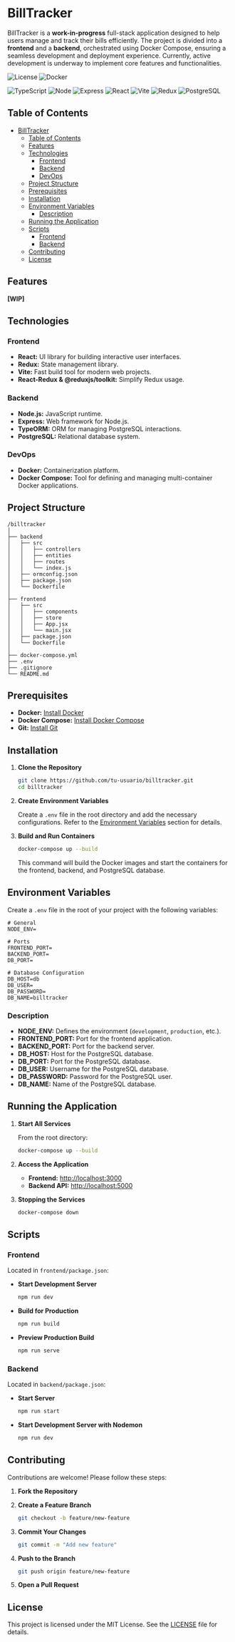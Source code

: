 # BillTracker

BillTracker is a **work-in-progress** full-stack application designed to help users manage and track their bills efficiently. The project is divided into a **frontend** and a **backend**, orchestrated using Docker Compose, ensuring a seamless development and deployment experience. Currently, active development is underway to implement core features and functionalities.

![License](https://img.shields.io/badge/license-MIT-blue.svg) ![Docker](https://img.shields.io/badge/docker-supported-blue)

![TypeScript](https://img.shields.io/badge/TypeScript-007ACC?style=for-the-badge&logo=typescript&logoColor=white)
![Node](https://img.shields.io/badge/Node.js-43853D?style=for-the-badge&logo=node.js&logoColor=white)
![Express](https://img.shields.io/badge/Express-404D59?style=for-the-badge)
![React](https://img.shields.io/badge/React-20232A?style=for-the-badge&logo=react&logoColor=61DAFB)
![Vite](https://img.shields.io/badge/Vite-646C9A?style=for-the-badge&logo=vite&logoColor=white)
![Redux](https://img.shields.io/badge/Redux-593D88?style=for-the-badge&logo=redux&logoColor=white)
![PostgreSQL](https://img.shields.io/badge/PostgreSQL-336791?style=for-the-badge&logo=postgresql&logoColor=white)


## Table of Contents

- [BillTracker](#billtracker)
  - [Table of Contents](#table-of-contents)
  - [Features](#features)
  - [Technologies](#technologies)
    - [Frontend](#frontend)
    - [Backend](#backend)
    - [DevOps](#devops)
  - [Project Structure](#project-structure)
  - [Prerequisites](#prerequisites)
  - [Installation](#installation)
  - [Environment Variables](#environment-variables)
    - [Description](#description)
  - [Running the Application](#running-the-application)
  - [Scripts](#scripts)
    - [Frontend](#frontend-1)
    - [Backend](#backend-1)
  - [Contributing](#contributing)
  - [License](#license)

## Features

**[WIP]**

## Technologies

### Frontend

- **React:** UI library for building interactive user interfaces.
- **Redux:** State management library.
- **Vite:** Fast build tool for modern web projects.
- **React-Redux & @reduxjs/toolkit:** Simplify Redux usage.

### Backend

- **Node.js:** JavaScript runtime.
- **Express:** Web framework for Node.js.
- **TypeORM:** ORM for managing PostgreSQL interactions.
- **PostgreSQL:** Relational database system.

### DevOps

- **Docker:** Containerization platform.
- **Docker Compose:** Tool for defining and managing multi-container Docker applications.

## Project Structure

```plaintext
/billtracker
│
├── backend
│   ├── src
│   │   ├── controllers
│   │   ├── entities
│   │   ├── routes
│   │   └── index.js
│   ├── ormconfig.json
│   ├── package.json
│   └── Dockerfile
│
├── frontend
│   ├── src
│   │   ├── components
│   │   ├── store
│   │   ├── App.jsx
│   │   └── main.jsx
│   ├── package.json
│   └── Dockerfile
│
├── docker-compose.yml
├── .env
├── .gitignore
└── README.md
```

## Prerequisites

- **Docker:** [Install Docker](https://docs.docker.com/get-docker/)
- **Docker Compose:** [Install Docker Compose](https://docs.docker.com/compose/install/)
- **Git:** [Install Git](https://git-scm.com/downloads)

## Installation

1. **Clone the Repository**

   ```bash
   git clone https://github.com/tu-usuario/billtracker.git
   cd billtracker
   ```

2. **Create Environment Variables**

   Create a `.env` file in the root directory and add the necessary configurations. Refer to the [Environment Variables](#environment-variables) section for details.

3. **Build and Run Containers**

   ```bash
   docker-compose up --build
   ```

   This command will build the Docker images and start the containers for the frontend, backend, and PostgreSQL database.

## Environment Variables

Create a `.env` file in the root of your project with the following variables:

```dotenv
# General
NODE_ENV=

# Ports
FRONTEND_PORT=
BACKEND_PORT=
DB_PORT=

# Database Configuration
DB_HOST=db
DB_USER=
DB_PASSWORD=
DB_NAME=billtracker
```

### Description

- **NODE_ENV:** Defines the environment (`development`, `production`, etc.).
- **FRONTEND_PORT:** Port for the frontend application.
- **BACKEND_PORT:** Port for the backend server.
- **DB_HOST:** Host for the PostgreSQL database.
- **DB_PORT:** Port for the PostgreSQL database.
- **DB_USER:** Username for the PostgreSQL database.
- **DB_PASSWORD:** Password for the PostgreSQL user.
- **DB_NAME:** Name of the PostgreSQL database.

## Running the Application

1. **Start All Services**

   From the root directory:

   ```bash
   docker-compose up --build
   ```

2. **Access the Application**

   - **Frontend:** [http://localhost:3000](http://localhost:3000)
   - **Backend API:** [http://localhost:5000](http://localhost:5000)

3. **Stopping the Services**

   ```bash
   docker-compose down
   ```

## Scripts

### Frontend

Located in `frontend/package.json`:

- **Start Development Server**

  ```bash
  npm run dev
  ```

- **Build for Production**

  ```bash
  npm run build
  ```

- **Preview Production Build**

  ```bash
  npm run serve
  ```

### Backend

Located in `backend/package.json`:

- **Start Server**

  ```bash
  npm run start
  ```

- **Start Development Server with Nodemon**

  ```bash
  npm run dev
  ```

## Contributing

Contributions are welcome! Please follow these steps:

1. **Fork the Repository**

2. **Create a Feature Branch**

   ```bash
   git checkout -b feature/new-feature
   ```

3. **Commit Your Changes**

   ```bash
   git commit -m "Add new feature"
   ```

4. **Push to the Branch**

   ```bash
   git push origin feature/new-feature
   ```

5. **Open a Pull Request**

## License

This project is licensed under the MIT License. See the [LICENSE](LICENSE) file for details.